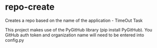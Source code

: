 # repo-create
Creates a repo based on the name of the application - TimeOut Task

This project makes use of the PyGitHub library (pip install PyGitHub).
You GitHub auth token and organization name will need to be entered into config.py
